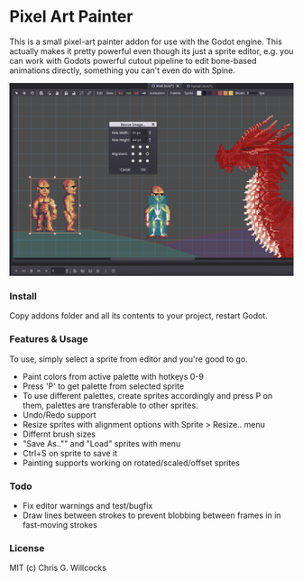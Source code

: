 # Pixel Art Painter
This is a small pixel-art painter addon for use with the Godot engine. This actually makes it pretty powerful even though its just a sprite editor, e.g. you can work with Godots powerful cutout pipeline to edit bone-based animations directly, something you can't even do with Spine.

![Alt text](/screenshot.png?raw=true "")

### Install
Copy addons folder and all its contents to your project, restart Godot.

### Features & Usage
To use, simply select a sprite from editor and you're good to go.

- Paint colors from active palette with hotkeys 0-9
- Press 'P' to get palette from selected sprite
 - To use different palettes, create sprites accordingly and press P on them, palettes are transferable to other sprites.
- Undo/Redo support
- Resize sprites with alignment options with Sprite > Resize.. menu
- Differnt brush sizes
- "Save As.."" and "Load" sprites with menu
 - Ctrl+S on sprite to save it
- Painting supports working on rotated/scaled/offset sprites

### Todo
- Fix editor warnings and test/bugfix
- Draw lines between strokes to prevent blobbing between frames in in fast-moving strokes

### License
MIT (c) Chris G. Willcocks
